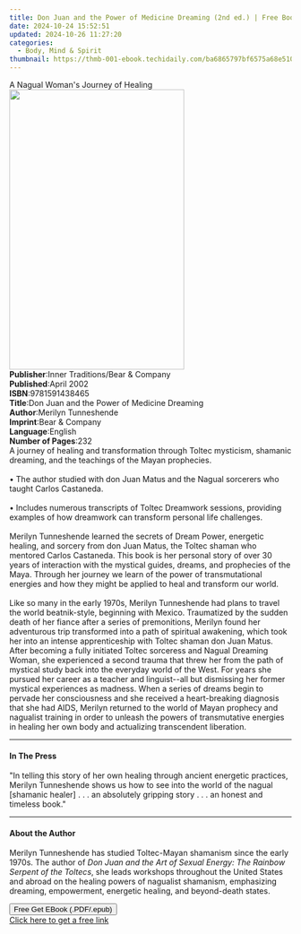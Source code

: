 ```yaml
---
title: Don Juan and the Power of Medicine Dreaming (2nd ed.) | Free Book
date: 2024-10-24 15:52:51
updated: 2024-10-26 11:27:20
categories:
  - Body, Mind & Spirit
thumbnail: https://thmb-001-ebook.techidaily.com/ba6865797bf6575a68e51083ac4bee2c58dc2c54f2416f2a7094ee47811d73e3.jpg
---
```

<main id="book-container">
  <div class="flex flex-col">
    <div class="book-brief flex-1 py-6 px-4 sm:p-6 md:py-10 md:px-8">
      <!-- brief-->
      <div class="book-brief-main">A Nagual Woman's Journey of Healing</div>
    </div>
    <div
      class="book-meta-info flex-1 grid gap-4 col-start-1 col-end-3 row-start-1 sm:mb-6 sm:grid-cols-4 lg:gap-6 lg:col-start-2 lg:row-end-6 lg:row-span-6 lg:mb-0"
    >
      <div
        class="book-meta-info-left place-content-center mt-4 p-4 text-sm leading-6 col-start-2 col-span-2 dark:text-slate-400"
      >
        <img
          class="w-full h-500 object-cover rounded-lg sm:h-255 sm:col-span-2 lg:col-span-full"
          src="https://img-001-ebook.techidaily.com/f47d3d266c3e0ca9bcc5858cef762882d6e430c37e2d4543f663e0d55c1372d8.jpg"
          alt=""
          width="312"
          height="500"
        />
      </div>
      <div
        class="book-meta-info-right mt-2 col-start-1 row-start-2 col-span-3 self-center"
      >
        <!-- meta data  -->
        <div class="flex flex-col px-4 md:px-8">
          <div class="flex-1">
            <strong>Publisher</strong>:<span class="px-2"
              >Inner Traditions/Bear &amp; Company</span
            >
          </div>
          <div class="flex-1">
            <strong>Published</strong>:<span class="px-2">April 2002</span>
          </div>
          <div class="flex-1">
            <strong>ISBN</strong>:<span class="px-2">9781591438465</span>
          </div>
          <div class="flex-1">
            <strong>Title</strong>:<span class="px-2"
              >Don Juan and the Power of Medicine Dreaming</span
            >
          </div>
          <div class="flex-1">
            <strong>Author</strong>:<span class="px-2"
              >Merilyn Tunneshende</span
            >
          </div>
          <div class="flex-1">
            <strong>Imprint</strong>:<span class="px-2"
              >Bear &amp; Company</span
            >
          </div>
          <div class="flex-1">
            <strong>Language</strong>:<span class="px-2">English</span>
          </div>
          <div class="flex-1">
            <strong>Number of Pages</strong>:<span class="px-2">232</span>
          </div>
        </div>
      </div>
    </div>
    <div class="book-description flex-1 py-6 px-4 sm:p-6 md:py-10 md:px-8">
      <div class="book-description-main">
        <div accordion-content="" id="description">
          A journey of healing and transformation through Toltec mysticism,
          shamanic dreaming, and the teachings of the Mayan prophecies.
          <br /><br />• The author studied with don Juan Matus and the Nagual
          sorcerers who taught Carlos Castaneda. <br /><br />• Includes numerous
          transcripts of Toltec Dreamwork sessions, providing examples of how
          dreamwork can transform personal life challenges. <br /><br />Merilyn
          Tunneshende learned the secrets of Dream Power, energetic healing, and
          sorcery from don Juan Matus, the Toltec shaman who mentored Carlos
          Castaneda. This book is her personal story of over 30 years of
          interaction with the mystical guides, dreams, and prophecies of the
          Maya. Through her journey we learn of the power of transmutational
          energies and how they might be applied to heal and transform our
          world. <br /><br />Like so many in the early 1970s, Merilyn
          Tunneshende had plans to travel the world beatnik-style, beginning
          with Mexico. Traumatized by the sudden death of her fiance after a
          series of premonitions, Merilyn found her adventurous trip transformed
          into a path of spiritual awakening, which took her into an intense
          apprenticeship with Toltec shaman don Juan Matus. After becoming a
          fully initiated Toltec sorceress and Nagual Dreaming Woman, she
          experienced a second trauma that threw her from the path of mystical
          study back into the everyday world of the West. For years she pursued
          her career as a teacher and linguist--all but dismissing her former
          mystical experiences as madness. When a series of dreams begin to
          pervade her consciousness and she received a heart-breaking diagnosis
          that she had AIDS, Merilyn returned to the world of Mayan prophecy and
          nagualist training in order to unleash the powers of transmutative
          energies in healing her own body and actualizing transcendent
          liberation.
        </div>
        <div class="accordion-fader"></div>
      </div>
    </div>
    <div class="book-excerpts flex-1 py-6 px-4 sm:p-6 md:py-10 md:px-8">
      <!-- excerpts-->
      <div class="book-excerpts-main">
        <hr />
        <h4 class="placeholder placeholder-heading">
          <span>In The Press</span>
        </h4>
        <p>
          "In telling this story of her own healing through ancient energetic
          practices, Merilyn Tunneshende shows us how to see into the world of
          the nagual [shamanic healer] . . . an absolutely gripping story . . .
          an honest and timeless book."
        </p>
      </div>
    </div>
    <div class="book-about-author flex-1 py-6 px-4 sm:p-6 md:py-10 md:px-8">
      <!-- about author-->
      <div class="book-main-author-main">
        <hr />
        <h4 class="placeholder placeholder-heading">
          <span>About the Author</span>
        </h4>
        <p>
          Merilyn Tunneshende has studied Toltec-Mayan shamanism since the early
          1970s. The author of
          <i
            >Don Juan and the Art of Sexual Energy: The Rainbow Serpent of the
            Toltecs</i
          >, she leads workshops throughout the United States and abroad on the
          healing powers of nagualist shamanism, emphasizing dreaming,
          empowerment, energetic healing, and beyond-death states.
        </p>
      </div>
    </div>
    <div class="book-free-get flex-1 py-6 px-4 sm:p-6 md:py-10 md:px-8">
      <button
        id="btn-free-get"
        class="bg-blue-500 hover:bg-blue-700 text-white font-bold py-2 px-4 rounded"
      >
        Free Get EBook (.PDF/.epub)
      </button>
      <div id="countdown-display" class="px-2 text-lg mt-2"></div>
      <a
        id="free-link"
        class="hidden bg-blue-500 hover:bg-blue-700 text-white font-bold py-2 px-4 rounded"
        href="https://www.ebooks.com/en-us/book/95782484/don-juan-and-the-power-of-medicine-dreaming/merilyn-tunneshende/"
        target="_blank"
        >Click here to get a free link</a
      >
    </div>
    <script>
      let countdownTime = 0;
      let countdownInterval = null;
      document
        .getElementById('btn-free-get')
        .addEventListener('click', startCountdown);
      function startCountdown() {
        countdownTime = new Date().getTime() + 60000 * 3;
        countdownInterval = setInterval(updateCountdown, 1000);
        document.getElementById('btn-free-get').disabled = true;
        document
          .getElementById('btn-free-get')
          .classList.add('bg-gray-500', 'cursor-not-allowed');
      }
      function updateCountdown() {
        let currentTime = new Date().getTime();
        let timeLeft = countdownTime - currentTime;
        let secondsLeft = Math.floor(timeLeft / 1000);
        document.getElementById('countdown-display').innerHTML =
          `Remaining time: ${secondsLeft} seconds.`;
        if (secondsLeft <= 0) {
          clearInterval(countdownInterval);
          document.getElementById('btn-free-get').classList.add('hidden');
          document.getElementById('free-link').classList.remove('hidden');
          document.getElementById('countdown-display').innerHTML = '';
        }
      }
    </script>
  </div>
</main>
